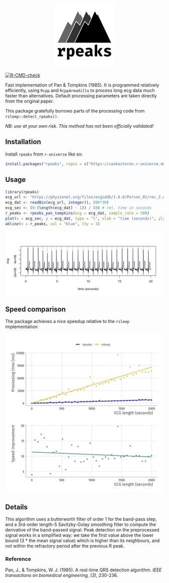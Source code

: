 <p align="center">
  <img src="./img/logo.png" width="200px"></img>
</p>

[![R-CMD-check](https://github.com/vankesteren/rpeaks/actions/workflows/rcmdcheck.yml/badge.svg)](https://github.com/vankesteren/rpeaks/actions/workflows/rcmdcheck.yml)

Fast implementation of Pan & Tompkins (1985). It is programmed relatively efficiently, using `Rcpp` and `RcppArmadillo` to process long ecg data much faster than alternatives. Default processing parameters are taken directly from the original paper.

This package gratefully borrows parts of the processing code from `rsleep::detect_rpeaks()`.

_NB: use at your own risk. This method has not been officially validated!_

## Installation

Install `rpeaks` from `r-universe` like so:
```r
install.packages("rpeaks", repos = c("https://vankesteren.r-universe.dev", "https://cloud.r-project.org"))
```

## Usage

```r
library(rpeaks)
ecg_url <- "https://physionet.org/files/ecgiddb/1.0.0/Person_01/rec_2.dat?download"
ecg_dat <- readBin(ecg_url, integer(), 500*30)
ecg_sec <- (0:(length(ecg_dat) - 1)) / 500 # rel. time in seconds
r_peaks <- rpeaks_pan_tompkins(ecg = ecg_dat, sample_rate = 500)
plot(x = ecg_sec, y = ecg_dat, type = "l", xlab = "time (seconds)", ylab = "ecg")
abline(v = r_peaks, col = "blue", lty = 3)
```
<p align="center">
  <img src="./img/example.png" width="700px"></img>
</p>


## Speed comparison

The package achieves a nice speedup relative to the `rsleep` implementation:

<p align="center">
  <img src="./img/speedcomparison.png" width="700px"></img>
</p>

## Details
This algorithm uses a butterworth filter of order 1 for the band-pass step, and a 3rd-order length-5 Savitzky-Golay smoothing filter to compute the derivative of the band-passed signal. Peak detection on the preprocessed signal works in a simplified way: we take the first value above the lower bound (3 * the mean signal value) which is higher than its  neighbours, and not within the refractory period after the previous R peak.


### Reference
Pan, J., & Tompkins, W. J. (1985). A real-time QRS detection algorithm. _IEEE transactions on biomedical engineering, (3)_, 230-236.
